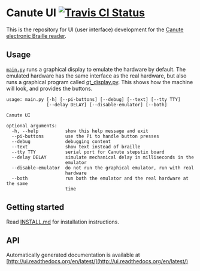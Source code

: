 # Canute UI [![Travis CI Status](https://travis-ci.org/Bristol-Braille/canute-ui.svg?branch=master)](https://travis-ci.org/Bristol-Braille/canute-ui)

This is the repository for UI (user interface) development for the [Canute
electronic Braille reader](http://bristolbraille.co.uk/#canute).

## Usage

[`main.py`](main.py) runs a graphical display to emulate the hardware by
default. The emulated hardware has the same interface as the real hardware, but
also runs a graphical program called [qt_display.py](qt_display.py). This shows
how the machine will look, and provides the buttons.

```
usage: main.py [-h] [--pi-buttons] [--debug] [--text] [--tty TTY]
               [--delay DELAY] [--disable-emulator] [--both]

Canute UI

optional arguments:
  -h, --help          show this help message and exit
  --pi-buttons        use the Pi to handle button presses
  --debug             debugging content
  --text              show text instead of braille
  --tty TTY           serial port for Canute stepstix board
  --delay DELAY       simulate mechanical delay in milliseconds in the
                      emulator
  --disable-emulator  do not run the graphical emulator, run with real
                      hardware
  --both              run both the emulator and the real hardware at the same
                      time

```

## Getting started

Read [INSTALL.md](INSTALL.md) for installation instructions.

## API

Automatically generated documentation is available at
[http://ui.readthedocs.org/en/latest/](http://ui.readthedocs.org/en/latest/)
